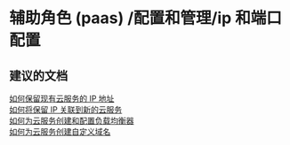 <properties
    pageTitle="worker role (paas)/configuration and management/ip and port configuration"
    description="辅助角色 (paas) /配置和管理/ip 和端口配置"
    service="microsoft.classiccompute"
    resource="domainnames"
    authors="ChiragPavecha"
    displayOrder=""
    selfHelpType="generic"
    supportTopicIds="32553312"
    resourceTags=""
    productPesIds="13185"
    cloudEnvironments="public"
/>


# 辅助角色 (paas) /配置和管理/ip 和端口配置

## **建议的文档**
[如何保留现有云服务的 IP 地址](https://azure.microsoft.com/documentation/articles/virtual-networks-reserved-public-ip/#how-to-reserve-the-ip-address-of-an-existing-cloud-service) <br>
[如何将保留 IP 关联到新的云服务](https://azure.microsoft.com/documentation/articles/virtual-networks-reserved-public-ip/#how-to-associate-a-reserved-ip-to-a-new-cloud-service) <br>
[如何为云服务创建和配置负载均衡器](https://azure.microsoft.com/documentation/articles/load-balancer-get-started-ilb-classic-cloud/) <br>
[如何为云服务创建自定义域名](https://azure.microsoft.com/documentation/articles/cloud-services-custom-domain-name/)



<!--HONumber=Oct16_HO3-->


